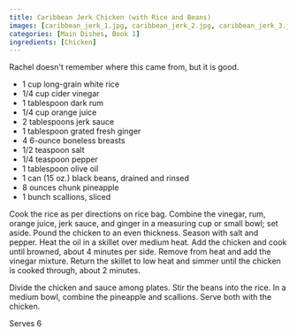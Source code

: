 ```yaml
---
title: Caribbean Jerk Chicken (with Rice and Beans)
images: [caribbean_jerk_1.jpg, caribbean_jerk_2.jpg, caribbean_jerk_3.jpg]
categories: [Main Dishes, Book 1]
ingredients: [Chicken]
---
```




 Rachel doesn't remember
where this came from, but it is good.

-   1 cup long-grain white rice
-   1/4 cup cider vinegar
-   1 tablespoon dark rum
-   1/4 cup orange juice
-   2 tablespoons jerk sauce
-   1 tablespoon grated fresh ginger
-   4 6-ounce boneless breasts
-   1/2 teaspoon salt
-   1/4 teaspoon pepper
-   1 tablespoon olive oil
-   1 can (15 oz.) black beans, drained and rinsed
-   8 ounces chunk pineapple
-   1 bunch scallions, sliced

Cook the rice as per directions on rice bag. Combine the vinegar, rum,
orange juice, jerk sauce, and ginger in a measuring cup or small bowl;
set aside. Pound the chicken to an even thickness. Season with salt and
pepper. Heat the oil in a skillet over medium heat. Add the chicken and
cook until browned, about 4 minutes per side. Remove from heat and add
the vinegar mixture. Return the skillet to low heat and simmer until the
chicken is cooked through, about 2 minutes.

Divide the chicken and sauce among plates. Stir the beans into the rice.
In a medium bowl, combine the pineapple and scallions. Serve both with
the chicken.

Serves 6

 
